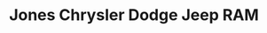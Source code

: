 ---
title: "Jones Chrysler Dodge Jeep RAM"
url: /bel-air/jones-chrysler-dodge-jeep-ram/
shop: car
---